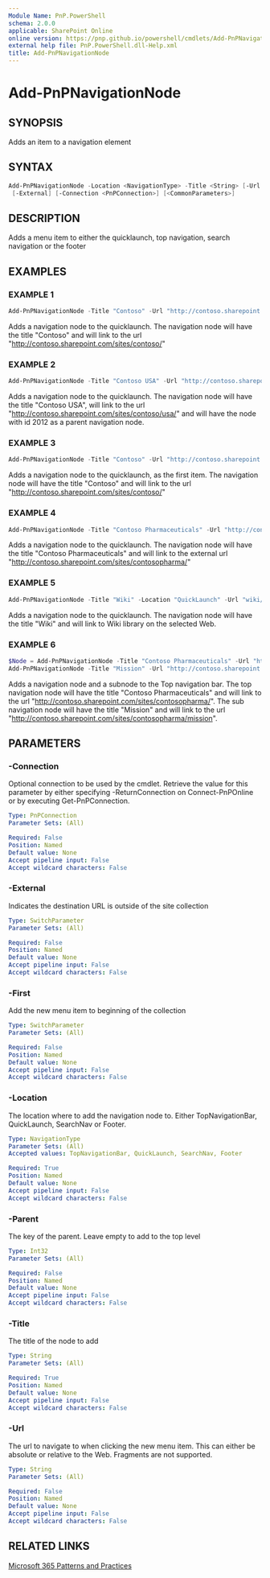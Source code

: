 ```yaml
---
Module Name: PnP.PowerShell
schema: 2.0.0
applicable: SharePoint Online
online version: https://pnp.github.io/powershell/cmdlets/Add-PnPNavigationNode.html
external help file: PnP.PowerShell.dll-Help.xml
title: Add-PnPNavigationNode
---
```

  
# Add-PnPNavigationNode

## SYNOPSIS
Adds an item to a navigation element

## SYNTAX

```powershell
Add-PnPNavigationNode -Location <NavigationType> -Title <String> [-Url <String>] [-Parent <Int32>] [-First]
 [-External] [-Connection <PnPConnection>] [<CommonParameters>]
```

## DESCRIPTION
Adds a menu item to either the quicklaunch, top navigation, search navigation or the footer

## EXAMPLES

### EXAMPLE 1
```powershell
Add-PnPNavigationNode -Title "Contoso" -Url "http://contoso.sharepoint.com/sites/contoso/" -Location "QuickLaunch"
```

Adds a navigation node to the quicklaunch. The navigation node will have the title "Contoso" and will link to the url "http://contoso.sharepoint.com/sites/contoso/"

### EXAMPLE 2
```powershell
Add-PnPNavigationNode -Title "Contoso USA" -Url "http://contoso.sharepoint.com/sites/contoso/usa/" -Location "QuickLaunch" -Parent 2012
```

Adds a navigation node to the quicklaunch. The navigation node will have the title "Contoso USA", will link to the url "http://contoso.sharepoint.com/sites/contoso/usa/" and will have the node with id 2012 as a parent navigation node.

### EXAMPLE 3
```powershell
Add-PnPNavigationNode -Title "Contoso" -Url "http://contoso.sharepoint.com/sites/contoso/" -Location "QuickLaunch" -First
```

Adds a navigation node to the quicklaunch, as the first item. The navigation node will have the title "Contoso" and will link to the url "http://contoso.sharepoint.com/sites/contoso/"

### EXAMPLE 4
```powershell
Add-PnPNavigationNode -Title "Contoso Pharmaceuticals" -Url "http://contoso.sharepoint.com/sites/contosopharma/" -Location "QuickLaunch" -External
```

Adds a navigation node to the quicklaunch. The navigation node will have the title "Contoso Pharmaceuticals" and will link to the external url "http://contoso.sharepoint.com/sites/contosopharma/"

### EXAMPLE 5
```powershell
Add-PnPNavigationNode -Title "Wiki" -Location "QuickLaunch" -Url "wiki/"
```

Adds a navigation node to the quicklaunch. The navigation node will have the title "Wiki" and will link to Wiki library on the selected Web.

### EXAMPLE 6
```powershell
$Node = Add-PnPNavigationNode -Title "Contoso Pharmaceuticals" -Url "http://contoso.sharepoint.com/sites/contosopharma/" -Location "TopNavigationBar"
Add-PnPNavigationNode -Title "Mission" -Url "http://contoso.sharepoint.com/sites/contosopharma/mission" -Location "TopNavigationBar" -Parent $Node.Id
```

Adds a navigation node and a subnode to the Top navigation bar. The top navigation node will have the title "Contoso Pharmaceuticals" and will link to the url "http://contoso.sharepoint.com/sites/contosopharma/". The sub navigation node will have the title "Mission" and will link to the url "http://contoso.sharepoint.com/sites/contosopharma/mission".

## PARAMETERS

### -Connection
Optional connection to be used by the cmdlet. Retrieve the value for this parameter by either specifying -ReturnConnection on Connect-PnPOnline or by executing Get-PnPConnection.

```yaml
Type: PnPConnection
Parameter Sets: (All)

Required: False
Position: Named
Default value: None
Accept pipeline input: False
Accept wildcard characters: False
```

### -External
Indicates the destination URL is outside of the site collection

```yaml
Type: SwitchParameter
Parameter Sets: (All)

Required: False
Position: Named
Default value: None
Accept pipeline input: False
Accept wildcard characters: False
```

### -First
Add the new menu item to beginning of the collection

```yaml
Type: SwitchParameter
Parameter Sets: (All)

Required: False
Position: Named
Default value: None
Accept pipeline input: False
Accept wildcard characters: False
```

### -Location
The location where to add the navigation node to. Either TopNavigationBar, QuickLaunch, SearchNav or Footer.

```yaml
Type: NavigationType
Parameter Sets: (All)
Accepted values: TopNavigationBar, QuickLaunch, SearchNav, Footer

Required: True
Position: Named
Default value: None
Accept pipeline input: False
Accept wildcard characters: False
```

### -Parent
The key of the parent. Leave empty to add to the top level

```yaml
Type: Int32
Parameter Sets: (All)

Required: False
Position: Named
Default value: None
Accept pipeline input: False
Accept wildcard characters: False
```

### -Title
The title of the node to add

```yaml
Type: String
Parameter Sets: (All)

Required: True
Position: Named
Default value: None
Accept pipeline input: False
Accept wildcard characters: False
```

### -Url
The url to navigate to when clicking the new menu item. This can either be absolute or relative to the Web. Fragments are not supported.

```yaml
Type: String
Parameter Sets: (All)

Required: False
Position: Named
Default value: None
Accept pipeline input: False
Accept wildcard characters: False
```



## RELATED LINKS

[Microsoft 365 Patterns and Practices](https://aka.ms/m365pnp)


